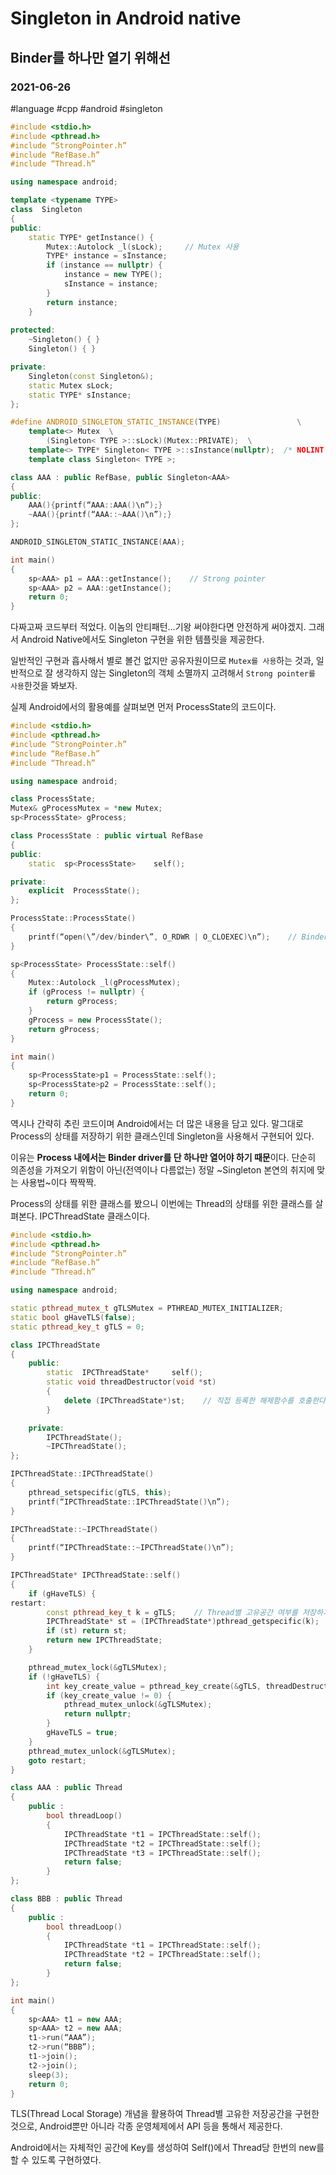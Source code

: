 # Singleton in Android native
## Binder를 하나만 열기 위해선
### 2021-06-26
#language  #cpp #android #singleton

```cpp
#include <stdio.h>
#include <pthread.h>
#include “StrongPointer.h”
#include “RefBase.h”
#include “Thread.h”

using namespace android;

template <typename TYPE>
class  Singleton
{
public:
    static TYPE* getInstance() {
        Mutex::Autolock _l(sLock);     // Mutex 사용
        TYPE* instance = sInstance;
        if (instance == nullptr) {
            instance = new TYPE();
            sInstance = instance;
        }
        return instance;
    }
    
protected:
    ~Singleton() { }
    Singleton() { }

private:
    Singleton(const Singleton&);
    static Mutex sLock;
    static TYPE* sInstance;
};

#define ANDROID_SINGLETON_STATIC_INSTANCE(TYPE)                 \
    template<> Mutex  \
        (Singleton< TYPE >::sLock)(Mutex::PRIVATE);  \
    template<> TYPE* Singleton< TYPE >::sInstance(nullptr);  /* NOLINT */ \
    template class Singleton< TYPE >;

class AAA : public RefBase, public Singleton<AAA>
{
public:
	AAA(){printf(“AAA::AAA()\n”);}
	~AAA(){printf(“AAA::~AAA()\n”);}
};

ANDROID_SINGLETON_STATIC_INSTANCE(AAA);

int main()
{
	sp<AAA> p1 = AAA::getInstance();    // Strong pointer
	sp<AAA> p2 = AAA::getInstance();
	return 0;
}
```

다짜고짜 코드부터 적었다. 이놈의 안티패턴…기왕 써야한다면 안전하게 써야겠지.
그래서 Android Native에서도 Singleton 구현을 위한 템플릿을 제공한다.

일반적인 구현과 흡사해서 별로 볼건 없지만 공유자원이므로 `Mutex를 사용`하는 것과,
일반적으로 잘 생각하지 않는 Singleton의 객체 소멸까지 고려해서 `Strong pointer를 사용`한것을 봐보자.

실제 Android에서의 활용예를 살펴보면 먼저 ProcessState의 코드이다.

```cpp
#include <stdio.h>
#include <pthread.h>
#include “StrongPointer.h”
#include “RefBase.h”
#include “Thread.h”

using namespace android;

class ProcessState;
Mutex& gProcessMutex = *new Mutex;
sp<ProcessState> gProcess;

class ProcessState : public virtual RefBase
{
public:
    static  sp<ProcessState>    self();

private:
    explicit  ProcessState();
};

ProcessState::ProcessState()
{
    printf(“open(\”/dev/binder\”, O_RDWR | O_CLOEXEC)\n”);    // Binder driver를 하나만 열기 위해
}

sp<ProcessState> ProcessState::self()
{
    Mutex::Autolock _l(gProcessMutex);
    if (gProcess != nullptr) {
        return gProcess;
    }
    gProcess = new ProcessState();
    return gProcess;
}

int main()
{
	sp<ProcessState>p1 = ProcessState::self();
	sp<ProcessState>p2 = ProcessState::self();
	return 0;
}
```

역시나 간략히 추린 코드이며 Android에서는 더 많은 내용을 담고 있다.
말그대로 Process의 상태를 저장하기 위한 클래스인데 Singleton을 사용해서 구현되어 있다.

이유는 **Process 내에서는 Binder driver를 단 하나만 열어야 하기 때문**이다.
단순히 의존성을 가져오기 위함이 아닌(전역이나 다름없는) 정말 ~Singleton 본연의 취지에 맞는 사용법~이다 짝짝짝.

Process의 상태를 위한 클래스를 봤으니 이번에는 Thread의 상태를 위한 클래스를 살펴본다.
IPCThreadState 클래스이다.

```cpp
#include <stdio.h>
#include <pthread.h>
#include “StrongPointer.h”
#include “RefBase.h”
#include “Thread.h”

using namespace android;

static pthread_mutex_t gTLSMutex = PTHREAD_MUTEX_INITIALIZER;
static bool gHaveTLS(false);
static pthread_key_t gTLS = 0;

class IPCThreadState 
{
	public:
		static  IPCThreadState*     self();
		static void threadDestructor(void *st)
		{
			delete (IPCThreadState*)st;    // 직접 등록한 해제함수를 호출한다
		}

	private:
		IPCThreadState();
		~IPCThreadState();
};

IPCThreadState::IPCThreadState()
{
    pthread_setspecific(gTLS, this);
	printf(“IPCThreadState::IPCThreadState()\n”);
}

IPCThreadState::~IPCThreadState()
{
	printf(“IPCThreadState::~IPCThreadState()\n”);
}

IPCThreadState* IPCThreadState::self()
{
    if (gHaveTLS) {
restart:
        const pthread_key_t k = gTLS;    // Thread별 고유공간 여부를 저장하기 위한 운영체제내 영역
        IPCThreadState* st = (IPCThreadState*)pthread_getspecific(k);    // 기존 Singleton을 응용
        if (st) return st;
        return new IPCThreadState;
    }

    pthread_mutex_lock(&gTLSMutex);
    if (!gHaveTLS) {
        int key_create_value = pthread_key_create(&gTLS, threadDestructor);
        if (key_create_value != 0) {
            pthread_mutex_unlock(&gTLSMutex);
            return nullptr;
        }
        gHaveTLS = true;
    }
    pthread_mutex_unlock(&gTLSMutex);
    goto restart;
}

class AAA : public Thread
{
	public : 
		bool threadLoop()
		{
			IPCThreadState *t1 = IPCThreadState::self();
			IPCThreadState *t2 = IPCThreadState::self();
			IPCThreadState *t3 = IPCThreadState::self();
			return false;
		}
};

class BBB : public Thread
{
	public : 
		bool threadLoop()
		{
			IPCThreadState *t1 = IPCThreadState::self();
			IPCThreadState *t2 = IPCThreadState::self();
			return false;
		}
};

int main()
{
	sp<AAA> t1 = new AAA;	
	sp<AAA> t2 = new AAA;	
	t1->run(“AAA”);
	t2->run(“BBB”);
	t1->join();
	t2->join();
	sleep(3);
	return 0;
}
```

TLS(Thread Local Storage) 개념을 활용하여 Thread별 고유한 저장공간을 구현한 것으로,
Android뿐만 아니라 각종 운영체제에서 API 등을 통해서 제공한다.

Android에서는 자체적인 공간에 Key를 생성하여 Self()에서 Thread당 한번의 new를 할 수 있도록 구현하였다.